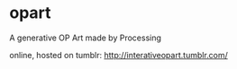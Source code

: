 # opart
A generative OP Art made by Processing

online, hosted on tumblr: http://interativeopart.tumblr.com/
